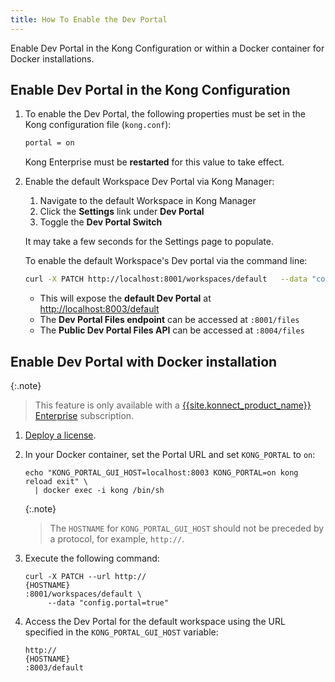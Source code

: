 ```yaml
---
title: How To Enable the Dev Portal
---
```


Enable Dev Portal in the Kong Configuration or within a Docker container for Docker installations.

## Enable Dev Portal in the Kong Configuration

1. To enable the Dev Portal, the following properties must be set in the Kong
configuration file (`kong.conf`):

   ```bash
   portal = on
   ```

   Kong Enterprise must be **restarted** for this value to take effect.

2. Enable the default Workspace Dev Portal via Kong Manager:

   1. Navigate to the default Workspace in Kong Manager
   2. Click the **Settings** link under **Dev Portal**
   3. Toggle the **Dev Portal Switch**

   It may take a few seconds for the Settings page to populate.

   To enable the default Workspace's Dev portal via the command line:

   ```bash
   curl -X PATCH http://localhost:8001/workspaces/default   --data "config.portal=true"
   ```

   - This will expose the **default Dev Portal** at [http://localhost:8003/default](http://localhost:8003/default)
   - The **Dev Portal Files endpoint** can be accessed at `:8001/files`
   - The **Public Dev Portal Files API** can be accessed at `:8004/files`

## Enable Dev Portal with Docker installation

{:.note}
> This feature is only available with a [{{site.konnect_product_name}} Enterprise](/enterprise/{{page.kong_version}}/deployment/licensing) subscription.

1. [Deploy a license](/enterprise/{{page.kong_version}}/deployment/licenses/deploy-license).

2. In your Docker container, set the Portal URL and set `KONG_PORTAL` to `on`:

    ```plaintext
    echo "KONG_PORTAL_GUI_HOST=localhost:8003 KONG_PORTAL=on kong reload exit" \
      | docker exec -i kong /bin/sh
    ```

    {:.note}
    > The `HOSTNAME` for `KONG_PORTAL_GUI_HOST` should not be preceded by a protocol, for example, `http://`.

3. Execute the following command:

    <pre><code>curl -X PATCH --url http://<div contenteditable="true">{HOSTNAME}</div>:8001/workspaces/default \
        --data "config.portal=true"</code></pre>

4. Access the Dev Portal for the default workspace using the URL specified
in the `KONG_PORTAL_GUI_HOST` variable:

    <pre><code>http://<div contenteditable="true">{HOSTNAME}</div>:8003/default</code></pre>
